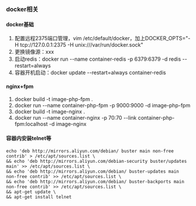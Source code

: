 ### docker相关

#### docker基础
1. 配置远程2375端口管理，vim /etc/default/docker，加上DOCKER_OPTS="-H tcp://127.0.0.1:2375 -H unix:///var/run/docker.sock"
1. 更换镜像源：xxx
1. 启动redis：docker run --name container-redis -p 6379:6379 -d redis --restart=always
1. 容器开机启动：docker update --restart=always container-redis

#### nginx+fpm
1. docker build -t image-php-fpm .
1. docker run --name container-php-fpm -p 9000:9000 -d image-php-fpm
1. docker build -t image-nginx .
1. docker run --name container-nginx -p 70:70 --link container-php-fpm:localhost -d image-nginx

#### 容器内安装telnet等
```
echo 'deb http://mirrors.aliyun.com/debian/ buster main non-free contrib' > /etc/apt/sources.list \
&& echo 'deb http://mirrors.aliyun.com/debian-security buster/updates main' >> /etc/apt/sources.list \
&& echo 'deb http://mirrors.aliyun.com/debian/ buster-updates main non-free contrib' >> /etc/apt/sources.list \
&& echo 'deb http://mirrors.aliyun.com/debian/ buster-backports main non-free contrib' >> /etc/apt/sources.list \
&& apt-get update \
&& apt-get install telnet
```
